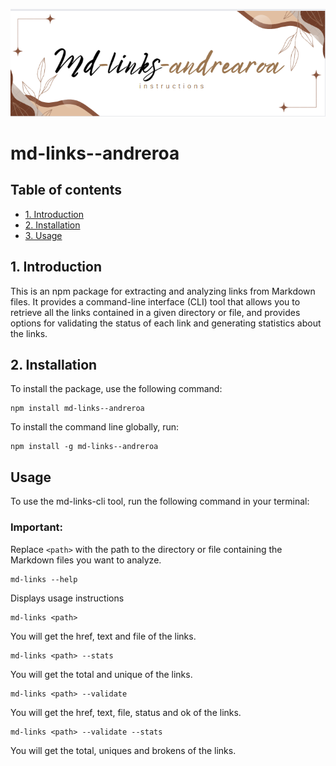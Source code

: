
![md-links](./assets/mdLinks.png)
# md-links--andreroa

## Table of contents
* [1. Introduction](#1-introduction)
* [2. Installation](#2-installation)
* [3. Usage](#3-usage)

## 1. Introduction
This is an npm package for extracting and analyzing links from Markdown files. It provides a command-line interface (CLI) tool that allows you to retrieve all the links contained in a given directory or file, and provides options for validating the status of each link and generating statistics about the links.

## 2. Installation
To install the package, use the following command:

```
npm install md-links--andreroa
```

To install the command line globally, run: 

```
npm install -g md-links--andreroa
```

## Usage 
To use the md-links-cli tool, run the following command in your terminal:

### Important: 
Replace `<path>` with the path to the directory or file containing the Markdown files you want to analyze.

```
md-links --help
```
Displays usage instructions


```
md-links <path> 
```
You will get the href, text and file of the links.


```
md-links <path> --stats
```
You will get the total and unique of the links.


```
md-links <path> --validate
```
You will get the href, text, file, status and ok of the links.

```
md-links <path> --validate --stats
```
You will get the total, uniques and brokens of the links. 

